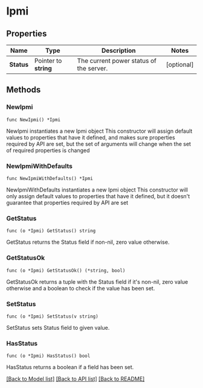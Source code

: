 # Ipmi

## Properties

Name | Type | Description | Notes
------------ | ------------- | ------------- | -------------
**Status** | Pointer to **string** | The current power status of the server. | [optional] 

## Methods

### NewIpmi

`func NewIpmi() *Ipmi`

NewIpmi instantiates a new Ipmi object
This constructor will assign default values to properties that have it defined,
and makes sure properties required by API are set, but the set of arguments
will change when the set of required properties is changed

### NewIpmiWithDefaults

`func NewIpmiWithDefaults() *Ipmi`

NewIpmiWithDefaults instantiates a new Ipmi object
This constructor will only assign default values to properties that have it defined,
but it doesn't guarantee that properties required by API are set

### GetStatus

`func (o *Ipmi) GetStatus() string`

GetStatus returns the Status field if non-nil, zero value otherwise.

### GetStatusOk

`func (o *Ipmi) GetStatusOk() (*string, bool)`

GetStatusOk returns a tuple with the Status field if it's non-nil, zero value otherwise
and a boolean to check if the value has been set.

### SetStatus

`func (o *Ipmi) SetStatus(v string)`

SetStatus sets Status field to given value.

### HasStatus

`func (o *Ipmi) HasStatus() bool`

HasStatus returns a boolean if a field has been set.


[[Back to Model list]](../README.md#documentation-for-models) [[Back to API list]](../README.md#documentation-for-api-endpoints) [[Back to README]](../README.md)


